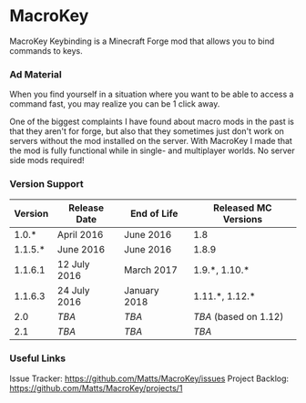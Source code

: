 # MacroKey
MacroKey Keybinding is a Minecraft Forge mod that allows you to bind commands to keys.

### Ad Material
When you find yourself in a situation where you want to be able to access a command fast, you may realize you can be 1 click away.

One of the biggest complaints I have found about macro mods in the past is that they aren't for forge, but also that they sometimes just don't work on servers without the mod installed on the server. With MacroKey I made that the mod is fully functional while in single- and multiplayer worlds. No server side mods required!

### Version Support
|   Version   |   Release Date   |   End of Life   |  Released MC Versions |
|-------------|------------------|-----------------|-----------------------|
| 1.0.*       | April 2016       | June 2016       | 1.8                   |
| 1.1.5.*     | June 2016        | June 2016       | 1.8.9                 |
| 1.1.6.1     | 12 July 2016     | March 2017      | 1.9.\*, 1.10.\*       |
| 1.1.6.3     | 24 July 2016     | January 2018    | 1.11.\*, 1.12.\*      |
| 2.0         | *TBA*            | *TBA*           | *TBA* (based on 1.12) |
| 2.1         | *TBA*            | *TBA*           | *TBA*                 |

### Useful Links
Issue Tracker: https://github.com/Matts/MacroKey/issues
Project Backlog: https://github.com/Matts/MacroKey/projects/1

